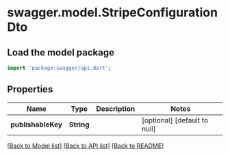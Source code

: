 # swagger.model.StripeConfigurationDto

## Load the model package
```dart
import 'package:swagger/api.dart';
```

## Properties
Name | Type | Description | Notes
------------ | ------------- | ------------- | -------------
**publishableKey** | **String** |  | [optional] [default to null]

[[Back to Model list]](../README.md#documentation-for-models) [[Back to API list]](../README.md#documentation-for-api-endpoints) [[Back to README]](../README.md)


